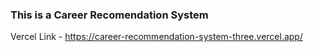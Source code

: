 ### This is a Career Recomendation System  ###


Vercel Link - https://career-recommendation-system-three.vercel.app/
